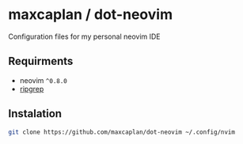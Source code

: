 # maxcaplan / dot-neovim
Configuration files for my personal neovim IDE

## Requirments

* neovim `^0.8.0`
* [ripgrep](https://github.com/BurntSushi/ripgrep)

## Instalation

```bash
git clone https://github.com/maxcaplan/dot-neovim ~/.config/nvim

